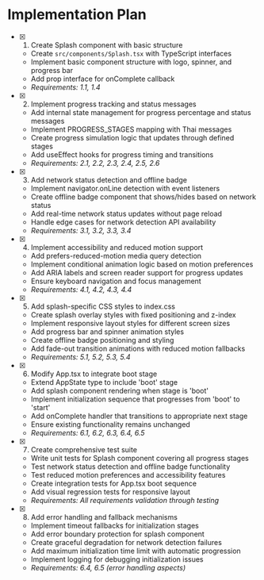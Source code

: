# Implementation Plan

- [x] 1. Create Splash component with basic structure



  - Create `src/components/Splash.tsx` with TypeScript interfaces
  - Implement basic component structure with logo, spinner, and progress bar
  - Add prop interface for onComplete callback
  - _Requirements: 1.1, 1.4_

- [x] 2. Implement progress tracking and status messages



  - Add internal state management for progress percentage and status messages
  - Implement PROGRESS_STAGES mapping with Thai messages
  - Create progress simulation logic that updates through defined stages
  - Add useEffect hooks for progress timing and transitions
  - _Requirements: 2.1, 2.2, 2.3, 2.4, 2.5, 2.6_

- [x] 3. Add network status detection and offline badge



  - Implement navigator.onLine detection with event listeners
  - Create offline badge component that shows/hides based on network status
  - Add real-time network status updates without page reload
  - Handle edge cases for network detection API availability
  - _Requirements: 3.1, 3.2, 3.3, 3.4_

- [x] 4. Implement accessibility and reduced motion support



  - Add prefers-reduced-motion media query detection
  - Implement conditional animation logic based on motion preferences
  - Add ARIA labels and screen reader support for progress updates
  - Ensure keyboard navigation and focus management
  - _Requirements: 4.1, 4.2, 4.3, 4.4_

- [x] 5. Add splash-specific CSS styles to index.css



  - Create splash overlay styles with fixed positioning and z-index
  - Implement responsive layout styles for different screen sizes
  - Add progress bar and spinner animation styles
  - Create offline badge positioning and styling
  - Add fade-out transition animations with reduced motion fallbacks
  - _Requirements: 5.1, 5.2, 5.3, 5.4_

- [x] 6. Modify App.tsx to integrate boot stage



  - Extend AppState type to include 'boot' stage
  - Add splash component rendering when stage is 'boot'
  - Implement initialization sequence that progresses from 'boot' to 'start'
  - Add onComplete handler that transitions to appropriate next stage
  - Ensure existing functionality remains unchanged
  - _Requirements: 6.1, 6.2, 6.3, 6.4, 6.5_

- [x] 7. Create comprehensive test suite



  - Write unit tests for Splash component covering all progress stages
  - Test network status detection and offline badge functionality
  - Test reduced motion preferences and accessibility features
  - Create integration tests for App.tsx boot sequence
  - Add visual regression tests for responsive layout
  - _Requirements: All requirements validation through testing_

- [x] 8. Add error handling and fallback mechanisms



  - Implement timeout fallbacks for initialization stages
  - Add error boundary protection for splash component
  - Create graceful degradation for network detection failures
  - Add maximum initialization time limit with automatic progression
  - Implement logging for debugging initialization issues
  - _Requirements: 6.4, 6.5 (error handling aspects)_